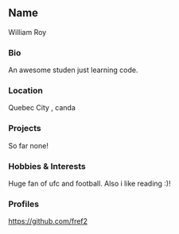## Name
William Roy
### Bio
An awesome studen just learning code.

### Location
Quebec City , canda

### Projects
So far none!

### Hobbies & Interests
Huge fan of ufc and football. Also i like reading :)!

### Profiles
https://github.com/fref2

  
<!-- Don't edit the below 2 lines -->
[twitter-img]: https://i.imgur.com/wWzX9uB.png
[github-img]: https://i.imgur.com/9I6NRUm.png
